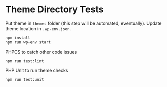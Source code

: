 # Theme Directory Tests

Put theme in `themes` folder (this step will be automated, eventually). Update theme location in `.wp-env.json`.

```
npm install
npm run wp-env start
```

PHPCS to catch other code issues

`npm run test:lint`

PHP Unit to run theme checks

`npm run test:unit`


